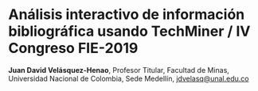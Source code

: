 # Análisis interactivo de información bibliográfica usando TechMiner / IV Congreso FIE-2019

**Juan David Velásquez-Henao**, Profesor Titular, Facultad de Minas, Universidad Nacional de Colombia, Sede Medellín, jdvelasq@unal.edu.co




